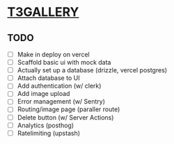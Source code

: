 # [T3GALLERY]()

## TODO

- [ ] Make in deploy on vercel
- [ ] Scaffold basic ui with mock data
- [ ] Actually set up a database (drizzle, vercel postgres)
- [ ] Attach database to UI
- [ ] Add authentication (w/ clerk)
- [ ] Add image upload
- [ ] Error management (w/ Sentry)
- [ ] Routing/image page (paraller route)
- [ ] Delete button (w/ Server Actions)
- [ ] Analytics (posthog)
- [ ] Ratelimiting (upstash)